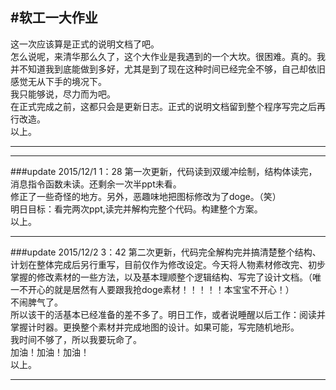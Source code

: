 #软工一大作业
-----
这一次应该算是正式的说明文档了吧。  
怎么说呢，来清华那么久了，这个大作业是我遇到的一个大坎。很困难。真的。我并不知道我到底能做到多好，尤其是到了现在这种时间已经完全不够，自己却依旧感觉无从下手的境况下。  
我只能够说，尽力而为吧。  
在正式完成之前，这都只会是更新日志。正式的说明文档留到整个程序写完之后再行改造。  
以上。  
  
-----
------
  
  
  
  
###update 2015/12/1 1：28
第一次更新，代码读到双缓冲绘制，结构体读完，消息指令函数未读。还剩余一次半ppt未看。  
修正了一些奇怪的地方。另外，恶趣味地把图标修改为了doge。（笑）  
明日目标：看完两次ppt,读完并解构完整个代码。构建整个方案。  
以上。  

-----

###update 2015/12/2 3：42
第二次更新，代码完全解构完并搞清楚整个结构、计划在整体完成后另行重写，目前仅作为修改设定。今天将人物素材修改完、初步掌握的修改素材的一些方法，以及基本理顺整个逻辑结构、写完了设计文档。（唯一不开心的就是居然有人要跟我抢doge素材！！！！！本宝宝不开心！）  
不闹脾气了。  
所以该干的活基本已经准备的差不多了。明日工作，或者说睡醒以后工作：阅读并掌握计时器。更换整个素材并完成地图的设计。如果可能，写完随机地形。  
我时间不够了，所以我要玩命了。  
加油！加油！加油！  
以上。  

----